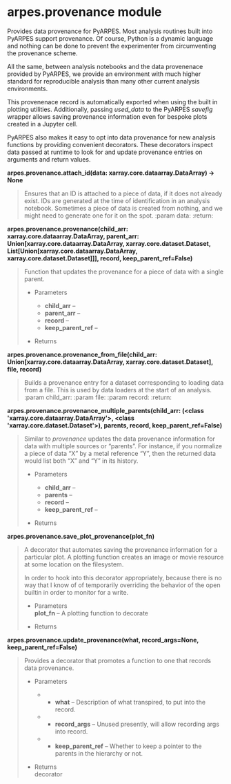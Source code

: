# arpes.provenance module

Provides data provenance for PyARPES. Most analysis routines built into
PyARPES support provenance. Of course, Python is a dynamic language and
nothing can be done to prevent the experimenter from circumventing the
provenance scheme.

All the same, between analysis notebooks and the data provenenace
provided by PyARPES, we provide an environment with much higher standard
for reproducible analysis than many other current analysis environments.

This provenenace record is automatically exported when using the built
in plotting utilities. Additionally, passing *used\_data* to the PyARPES
*savefig* wrapper allows saving provenance information even for bespoke
plots created in a Jupyter cell.

PyARPES also makes it easy to opt into data provenance for new analysis
functions by providing convenient decorators. These decorators inspect
data passed at runtime to look for and update provenance entries on
arguments and return values.

**arpes.provenance.attach\_id(data: xarray.core.dataarray.DataArray) -\>
None**

> Ensures that an ID is attached to a piece of data, if it does not
> already exist. IDs are generated at the time of identification in an
> analysis notebook. Sometimes a piece of data is created from nothing,
> and we might need to generate one for it on the spot. :param data:
> :return:

**arpes.provenance.provenance(child\_arr:
xarray.core.dataarray.DataArray, parent\_arr:
Union\[xarray.core.dataarray.DataArray, xarray.core.dataset.Dataset,
List\[Union\[xarray.core.dataarray.DataArray,
xarray.core.dataset.Dataset\]\]\], record, keep\_parent\_ref=False)**

> Function that updates the provenance for a piece of data with a single
> parent.
> 
>   - Parameters
>     
>       - **child\_arr** –
>       - **parent\_arr** –
>       - **record** –
>       - **keep\_parent\_ref** –
> 
>   - Returns

**arpes.provenance.provenance\_from\_file(child\_arr:
Union\[xarray.core.dataarray.DataArray, xarray.core.dataset.Dataset\],
file, record)**

> Builds a provenance entry for a dataset corresponding to loading data
> from a file. This is used by data loaders at the start of an analysis.
> :param child\_arr: :param file: :param record: :return:

**arpes.provenance.provenance\_multiple\_parents(child\_arr: (\<class
'xarray.core.dataarray.DataArray'\>, \<class
'xarray.core.dataset.Dataset'\>), parents, record,
keep\_parent\_ref=False)**

> Similar to *provenance* updates the data provenance information for
> data with multiple sources or “parents”. For instance, if you
> normalize a piece of data “X” by a metal reference “Y”, then the
> returned data would list both “X” and “Y” in its history.
> 
>   - Parameters
>     
>       - **child\_arr** –
>       - **parents** –
>       - **record** –
>       - **keep\_parent\_ref** –
> 
>   - Returns

**arpes.provenance.save\_plot\_provenance(plot\_fn)**

> A decorator that automates saving the provenance information for a
> particular plot. A plotting function creates an image or movie
> resource at some location on the filesystem.
> 
> In order to hook into this decorator appropriately, because there is
> no way that I know of of temporarily overriding the behavior of the
> open builtin in order to monitor for a write.
> 
>   - Parameters  
>     **plot\_fn** – A plotting function to decorate
> 
>   - Returns

**arpes.provenance.update\_provenance(what, record\_args=None,
keep\_parent\_ref=False)**

> Provides a decorator that promotes a function to one that records data
> provenance.
> 
>   - Parameters
>     
>       -   - **what** – Description of what transpired, to put into
>             the  
>             record.
>     
>       -   - **record\_args** – Unused presently, will allow recording
>             args  
>             into record.
>     
>       -   - **keep\_parent\_ref** – Whether to keep a pointer to the  
>             parents in the hierarchy or not.
> 
>   - Returns  
>     decorator
